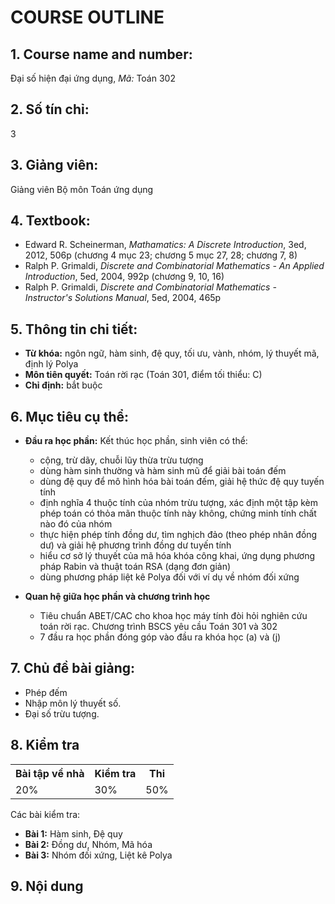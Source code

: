 # COURSE OUTLINE
## 1. Course name and number:
Đại số hiện đại ứng dụng, _Mã:_ Toán 302

## 2. Số tín chỉ:
3

## 3. Giảng viên:
Giảng viên Bộ môn Toán ứng dụng

## 4. Textbook:
  * Edward R. Scheinerman, _Mathamatics: A Discrete Introduction_, 3ed, 2012, 506p (chương 4 mục 23; chương 5 mục 27, 28; chương 7, 8)
  * Ralph P. Grimaldi, _Discrete and Combinatorial Mathematics - An Applied Introduction_, 5ed, 2004, 992p (chương 9, 10, 16)
  * Ralph P. Grimaldi, _Discrete and Combinatorial Mathematics - Instructor's Solutions Manual_, 5ed, 2004, 465p

## 5. Thông tin chi tiết:
  * **Từ khóa:** ngôn ngữ, hàm sinh, đệ quy, tối ưu, vành, nhóm, lý thuyết mã, định lý Polya
  * **Môn tiên quyết:** Toán rời rạc (Toán 301, điểm tối thiểu: C)
  * **Chỉ định:** bắt buộc

## 6. Mục tiêu cụ thể:
  * **Đầu ra học phần:** Kết thúc học phần, sinh viên có thể:
    + cộng, trừ dãy, chuỗi lũy thừa trừu tượng
    + dùng hàm sinh thường và hàm sinh mũ để giải bài toán đếm
    + dùng đệ quy để mô hình hóa bài toán đếm, giải hệ thức đệ quy tuyến tính
    + định nghĩa 4 thuộc tính của nhóm trừu tượng, xác định một tập kèm phép toán có thỏa mãn thuộc tính này không, chứng minh tính chất nào đó của nhóm
    + thực hiện phép tính đồng dư, tìm nghịch đảo (theo phép nhân đồng dư) và giải hệ phương trình đồng dư tuyến tính
    + hiểu cơ sở lý thuyết của mã hóa khóa công khai, ứng dụng phương pháp Rabin và thuật toán RSA (dạng đơn giản)
    + dùng phương pháp liệt kê Polya đối với ví dụ về nhóm đối xứng

  * **Quan hệ giữa học phần và chương trình học**
    + Tiêu chuẩn ABET/CAC cho khoa học máy tính đòi hỏi nghiên cứu toán rời rạc. Chương trình BSCS yêu cầu Toán 301 và 302
    + 7 đầu ra học phần đóng góp vào đầu ra khóa học (a) và (j)

## 7. Chủ đề bài giảng:
  * Phép đếm
  * Nhập môn lý thuyết số.
  * Đại số trừu tượng.

## 8. Kiểm tra
<table align="center">
  <tr>
    <th>Bài tập về nhà</th>
    <th>Kiểm tra</th>
    <th>Thi</th>
  </tr>
  <tr>
    <td>20%</td>
    <td>30%</td>
    <td>50%</td>
  </tr>
</table>

Các bài kiểm tra:
  * **Bài 1:** Hàm sinh, Đệ quy
  * **Bài 2:** Đồng dư, Nhóm, Mã hóa
  * **Bài 3:** Nhóm đối xứng, Liệt kê Polya

## 9. Nội dung

